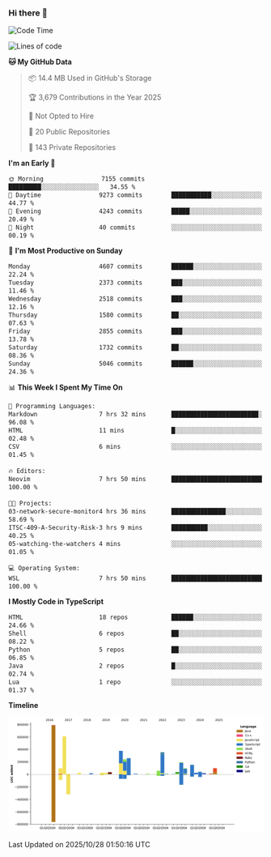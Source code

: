 ### Hi there 👋

<!--
**Clumsy-Coder/Clumsy-Coder** is a ✨ _special_ ✨ repository because its `README.md` (this file) appears on your GitHub profile.

Here are some ideas to get you started:

- 🔭 I’m currently working on ...
- 🌱 I’m currently learning ...
- 👯 I’m looking to collaborate on ...
- 🤔 I’m looking for help with ...
- 💬 Ask me about ...
- 📫 How to reach me: ...
- 😄 Pronouns: ...
- ⚡ Fun fact: ...
-->

<!-- anmol098/waka-readme-stats -->
<!--START_SECTION:waka-->
![Code Time](http://img.shields.io/badge/Code%20Time-1%2C370%20hrs%2011%20mins-blue)

![Lines of code](https://img.shields.io/badge/From%20Hello%20World%20I%27ve%20Written-3.6%20million%20lines%20of%20code-blue)

**🐱 My GitHub Data** 

> 📦 14.4 MB Used in GitHub's Storage 
 > 
> 🏆 3,679 Contributions in the Year 2025
 > 
> 🚫 Not Opted to Hire
 > 
> 📜 20 Public Repositories 
 > 
> 🔑 143 Private Repositories 
 > 
**I'm an Early 🐤** 

```text
🌞 Morning                7155 commits        █████████░░░░░░░░░░░░░░░░   34.55 % 
🌆 Daytime                9273 commits        ███████████░░░░░░░░░░░░░░   44.77 % 
🌃 Evening                4243 commits        █████░░░░░░░░░░░░░░░░░░░░   20.49 % 
🌙 Night                  40 commits          ░░░░░░░░░░░░░░░░░░░░░░░░░   00.19 % 
```
📅 **I'm Most Productive on Sunday** 

```text
Monday                   4607 commits        ██████░░░░░░░░░░░░░░░░░░░   22.24 % 
Tuesday                  2373 commits        ███░░░░░░░░░░░░░░░░░░░░░░   11.46 % 
Wednesday                2518 commits        ███░░░░░░░░░░░░░░░░░░░░░░   12.16 % 
Thursday                 1580 commits        ██░░░░░░░░░░░░░░░░░░░░░░░   07.63 % 
Friday                   2855 commits        ███░░░░░░░░░░░░░░░░░░░░░░   13.78 % 
Saturday                 1732 commits        ██░░░░░░░░░░░░░░░░░░░░░░░   08.36 % 
Sunday                   5046 commits        ██████░░░░░░░░░░░░░░░░░░░   24.36 % 
```


📊 **This Week I Spent My Time On** 

```text
💬 Programming Languages: 
Markdown                 7 hrs 32 mins       ████████████████████████░   96.08 % 
HTML                     11 mins             █░░░░░░░░░░░░░░░░░░░░░░░░   02.48 % 
CSV                      6 mins              ░░░░░░░░░░░░░░░░░░░░░░░░░   01.45 % 

🔥 Editors: 
Neovim                   7 hrs 50 mins       █████████████████████████   100.00 % 

🐱‍💻 Projects: 
03-network-secure-monitor4 hrs 36 mins       ███████████████░░░░░░░░░░   58.69 % 
ITSC-409-A-Security-Risk-3 hrs 9 mins        ██████████░░░░░░░░░░░░░░░   40.25 % 
05-watching-the-watchers 4 mins              ░░░░░░░░░░░░░░░░░░░░░░░░░   01.05 % 

💻 Operating System: 
WSL                      7 hrs 50 mins       █████████████████████████   100.00 % 
```

**I Mostly Code in TypeScript** 

```text
HTML                     18 repos            ██████░░░░░░░░░░░░░░░░░░░   24.66 % 
Shell                    6 repos             ██░░░░░░░░░░░░░░░░░░░░░░░   08.22 % 
Python                   5 repos             ██░░░░░░░░░░░░░░░░░░░░░░░   06.85 % 
Java                     2 repos             █░░░░░░░░░░░░░░░░░░░░░░░░   02.74 % 
Lua                      1 repo              ░░░░░░░░░░░░░░░░░░░░░░░░░   01.37 % 
```



**Timeline**

![Lines of Code chart](https://raw.githubusercontent.com/Clumsy-Coder/Clumsy-Coder/main/assets/bar_graph.png)


 Last Updated on 2025/10/28 01:50:16 UTC
<!--END_SECTION:waka-->
